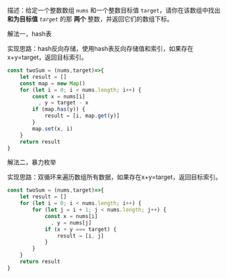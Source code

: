 描述：给定一个整数数组 `nums` 和一个整数目标值 `target`，请你在该数组中找出 **和为目标值** _`target`_ 的那 **两个** 整数，并返回它们的数组下标。


解法一，hash表

实现思路：hash反向存储，使用hash表反向存储值和索引，如果存在x+y=target，返回目标索引。

```js
const twoSum = (nums,target)=>{
    let result = []
    const map = new Map()
    for (let i = 0; i < nums.length; i++) {
        const x = nums[i]
          , y = target - x
        if (map.has(y)) {
            result = [i, map.get(y)]
        }
        map.set(x, i)
    }
    return result
}
```


解法二，暴力枚举

实现思路：双循环来遍历数组所有数据，如果存在x+y=target，返回目标索引。

```js
const twoSum = (nums,target)=>{
    let result = []
    for (let i = 0; i < nums.length; i++) {
        for (let j = i + 1; j < nums.length; j++) {
            const x = nums[i]
              , y = nums[j]
            if (x + y === target) {
                result = [i, j]
            }
        }
    }
    return result
}
```
